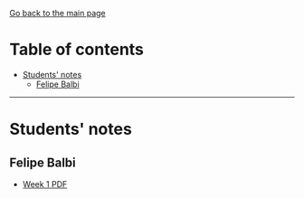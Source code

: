 [Go back to the main page](https://github.com/world-class/REPL)

# Table of contents
<!-- vim-markdown-toc GFM -->

* [Students' notes](#students-notes)
    * [Felipe Balbi](#felipe-balbi)

<!-- vim-markdown-toc -->

---

# Students' notes
## Felipe Balbi
- [Week 1 PDF](./students_notes/felipe_balbi/week1_notes.pdf)

